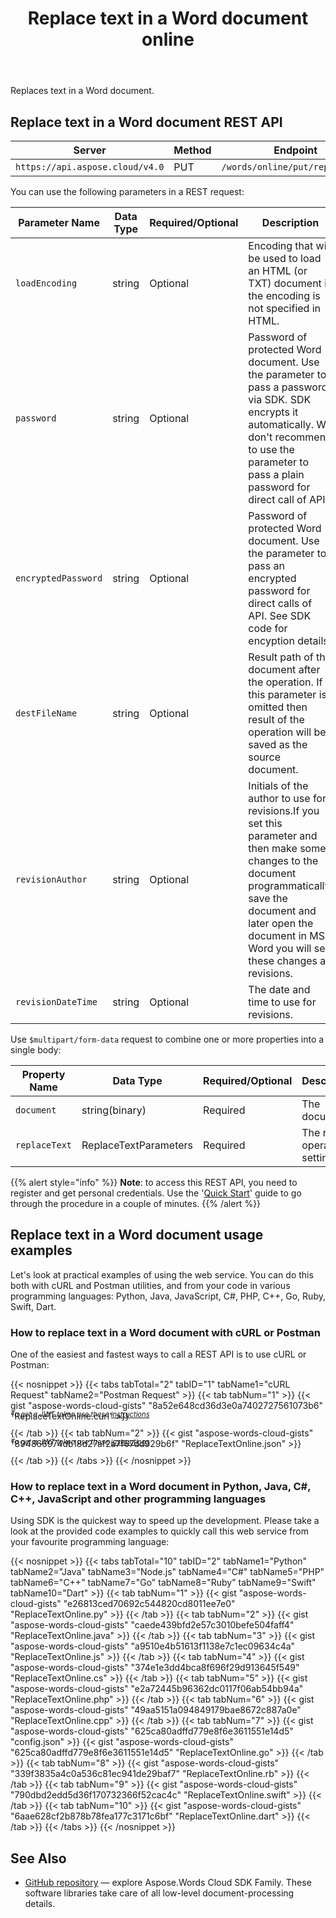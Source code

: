 ﻿---
title: "Replace text in a Word document online"
articleTitle: "Replace text"
linktitle: "Replace text"
type: docs
url: /text/replace/
description: "Replace text in a Word document programmatically via Cloud API."
weight: 20
---

Replaces text in a Word document.


## Replace text in a Word document REST API

| Server                         | Method | Endpoint             |
|--------------------------------|--------|----------------------|
| `https://api.aspose.cloud/v4.0`  | PUT    | `/words/online/put/replaceText` |

You can use the following parameters in a REST request:

| Parameter Name       | Data Type | Required/Optional  | Description                     |
|----------------------|-----------|--------------------|---------------------------------|
| `loadEncoding`       | string    | Optional           | Encoding that will be used to load an HTML (or TXT) document if the encoding is not specified in HTML. |
| `password`           | string    | Optional           | Password of protected Word document. Use the parameter to pass a password via SDK. SDK encrypts it automatically. We don't recommend to use the parameter to pass a plain password for direct call of API. |
| `encryptedPassword`  | string    | Optional           | Password of protected Word document. Use the parameter to pass an encrypted password for direct calls of API. See SDK code for encyption details. |
| `destFileName`       | string    | Optional           | Result path of the document after the operation. If this parameter is omitted then result of the operation will be saved as the source document. |
| `revisionAuthor`     | string    | Optional           | Initials of the author to use for revisions.If you set this parameter and then make some changes to the document programmatically, save the document and later open the document in MS Word you will see these changes as revisions. |
| `revisionDateTime`   | string    | Optional           | The date and time to use for revisions.                      |


Use `$multipart/form-data` request to combine one or more properties into a single body:

| Property Name        | Data Type | Required/Optional  | Description                     |
|----------------------|-----------|--------------------|---------------------------------|
| `document`           | string(binary) | Required           | The document.                                                |
| `replaceText`        | ReplaceTextParameters | Required           | The replace operation settings.                              |

{{% alert style="info" %}}
**Note**: to access this REST API, you need to register and get personal credentials. Use the '[Quick Start](/words/getting-started/quickstart/)' guide to go through the procedure in a couple of minutes.
{{% /alert %}}


## Replace text in a Word document usage examples

Let's look at practical examples of using the web service. You can do this both with cURL and Postman utilities, and from your code in various programming languages: Python, Java, JavaScript, C#, PHP, C++, Go, Ruby, Swift, Dart.

### How to replace text in a Word document with cURL or Postman

One of the easiest and fastest ways to call a REST API is to use cURL or Postman:

{{< nosnippet >}}
{{< tabs tabTotal="2" tabID="1" tabName1="cURL Request" tabName2="Postman Request" >}}
{{< tab tabNum="1" >}}
{{< gist "aspose-words-cloud-gists" "8a52e648cd36d3e0a7402727561073b6" "ReplaceTextOnline.curl" >}}

<p style="margin-top:-32px;font-size:80%;font-style:italic">To get a JWT token use these <a href="/words/getting-started/quickstart/">instructions</a></p>

{{< /tab >}}
{{< tab tabNum="2" >}}
{{< gist "aspose-words-cloud-gists" "894866974db18d27af2a7f67dd929b6f" "ReplaceTextOnline.json" >}}

<p style="margin-top:-32px;font-size:80%;font-style:italic">To get a JWT token use these <a href="/words/getting-started/quickstart/">instructions</a></p>

{{< /tab >}}
{{< /tabs >}}
{{< /nosnippet >}}


### How to replace text in a Word document in Python, Java, C#, C++, JavaScript and other programming languages

Using SDK is the quickest way to speed up the development. Please take a look at the provided code examples to quickly call this web service from your favourite programming language:

{{< nosnippet >}}
{{< tabs tabTotal="10" tabID="2" tabName1="Python" tabName2="Java" tabName3="Node.js" tabName4="C#" tabName5="PHP" tabName6="C++" tabName7="Go" tabName8="Ruby" tabName9="Swift" tabName10="Dart" >}}
{{< tab tabNum="1" >}}
{{< gist "aspose-words-cloud-gists" "e26813ced70692c544820cd8011ee7e0" "ReplaceTextOnline.py" >}}
{{< /tab >}}
{{< tab tabNum="2" >}}
{{< gist "aspose-words-cloud-gists" "caede439bfd2e57c3010befe504faff4" "ReplaceTextOnline.java" >}}
{{< /tab >}}
{{< tab tabNum="3" >}}
{{< gist "aspose-words-cloud-gists" "a9510e4b51613f1138e7c1ec09634c4a" "ReplaceTextOnline.js" >}}
{{< /tab >}}
{{< tab tabNum="4" >}}
{{< gist "aspose-words-cloud-gists" "374e1e3dd4bca8f696f29d913645f549" "ReplaceTextOnline.cs" >}}
{{< /tab >}}
{{< tab tabNum="5" >}}
{{< gist "aspose-words-cloud-gists" "e2a72445b96362dc0117f06ab54bb94a" "ReplaceTextOnline.php" >}}
{{< /tab >}}
{{< tab tabNum="6" >}}
{{< gist "aspose-words-cloud-gists" "49aa5151a094849179bae8672c887a0e" "ReplaceTextOnline.cpp" >}}
{{< /tab >}}
{{< tab tabNum="7" >}}
{{< gist "aspose-words-cloud-gists" "625ca80adffd779e8f6e3611551e14d5" "config.json" >}}
{{< gist "aspose-words-cloud-gists" "625ca80adffd779e8f6e3611551e14d5" "ReplaceTextOnline.go" >}}
{{< /tab >}}
{{< tab tabNum="8" >}}
{{< gist "aspose-words-cloud-gists" "339f3835a4c0a536c81ec941de29baf7" "ReplaceTextOnline.rb" >}}
{{< /tab >}}
{{< tab tabNum="9" >}}
{{< gist "aspose-words-cloud-gists" "790dbd2edd5d36f170732366f52cac4c" "ReplaceTextOnline.swift" >}}
{{< /tab >}}
{{< tab tabNum="10" >}}
{{< gist "aspose-words-cloud-gists" "6aae628cf2b878b78fea177c3171c6bf" "ReplaceTextOnline.dart" >}}
{{< /tab >}}
{{< /tabs >}}
{{< /nosnippet >}}


## See Also

 * [GitHub repository](https://github.com/aspose-words-cloud) — explore Aspose.Words Cloud SDK Family. These software libraries take care of all low-level document-processing details.


